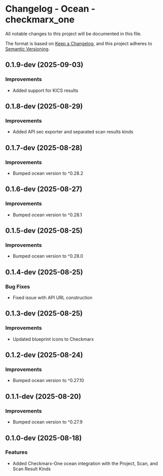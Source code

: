# Changelog - Ocean - checkmarx_one

All notable changes to this project will be documented in this file.

The format is based on [Keep a Changelog](https://keepachangelog.com/en/1.0.0/),
and this project adheres to [Semantic Versioning](https://semver.org/spec/v2.0.0.html).

<!-- towncrier release notes start -->

## 0.1.9-dev (2025-09-03)


### Improvements

- Added support for KICS results


## 0.1.8-dev (2025-08-29)


### Improvements

- Added API sec exporter and separated scan results kinds


## 0.1.7-dev (2025-08-28)


### Improvements

- Bumped ocean version to ^0.28.2


## 0.1.6-dev (2025-08-27)


### Improvements

- Bumped ocean version to ^0.28.1


## 0.1.5-dev (2025-08-25)


### Improvements

- Bumped ocean version to ^0.28.0


## 0.1.4-dev (2025-08-25)


### Bug Fixes

- Fixed issue with API URL construction


## 0.1.3-dev (2025-08-25)


### Improvements

- Updated blueprint icons to Checkmarx



## 0.1.2-dev (2025-08-24)

### Improvements

- Bumped ocean version to ^0.27.10



## 0.1.1-dev (2025-08-20)

### Improvements

- Bumped ocean version to ^0.27.9



## 0.1.0-dev (2025-08-18)

### Features

- Added Checkmarx-One ocean integration with the Project, Scan, and Scan Result Kinds
